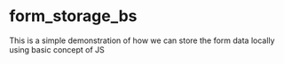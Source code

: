 # form_storage_bs
This is a simple demonstration of how we can store the form data locally using basic concept of JS
